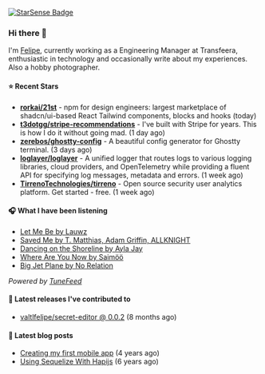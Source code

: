 <a href="https://starsense.app/developer-types" target="_blank"><img src="https://starsense.app/api/badge/?user=valtlfelipe" alt="StarSense Badge"></a>

### Hi there 👋

I'm [Felipe](https://felipevm.com), currently working as a Engineering Manager at Transfeera, enthusiastic in technology and occasionally write about my experiences. Also a hobby photographer.

#### ⭐ Recent Stars
- **[rorkai/21st](https://github.com/rorkai/21st)** - npm for design engineers: largest marketplace of shadcn/ui-based React Tailwind components, blocks and hooks (today)
- **[t3dotgg/stripe-recommendations](https://github.com/t3dotgg/stripe-recommendations)** - I&#39;ve built with Stripe for years. This is how I do it without going mad. (1 day ago)
- **[zerebos/ghostty-config](https://github.com/zerebos/ghostty-config)** - A beautiful config generator for Ghostty terminal. (3 days ago)
- **[loglayer/loglayer](https://github.com/loglayer/loglayer)** - A unified logger that routes logs to various logging libraries, cloud providers, and OpenTelemetry while providing a fluent API for specifying log messages, metadata and errors. (1 week ago)
- **[TirrenoTechnologies/tirreno](https://github.com/TirrenoTechnologies/tirreno)** - Open source security user analytics platform. Get started - free. (1 week ago)

#### 🎧 What I have been listening
- [Let Me Be by Lauwz](https://open.spotify.com/track/2PAOtBG4jfB9pg64vHSrYQ)
- [Saved Me by T. Matthias, Adam Griffin, ALLKNIGHT](https://open.spotify.com/track/4dommUGxfkJZCuWf9qx4z8)
- [Dancing on the Shoreline by Ayla Jay](https://open.spotify.com/track/4y8aKU52NUd0lPi8Gxq6ru)
- [Where Are You Now by Saimöö](https://open.spotify.com/track/1VeC0GED67c2XW4gtANkqf)
- [Big Jet Plane by No Relation](https://open.spotify.com/track/4nYH1XzdmEroDn9aOpO33f)

_Powered by [TuneFeed](https://tunefeed.app?ref=valtlfelipe-gh-profile)_ 

#### 🚀 Latest releases I've contributed to


- [valtlfelipe/secret-editor @ 0.0.2](https://github.com/valtlfelipe/secret-editor/releases/tag/0.0.2) (8 months ago)

#### 📄 Latest blog posts
- [Creating my first mobile app](https://felipevm.com/posts/creating-my-first-mobile-app/) (4 years ago)
- [Using Sequelize With Hapijs](https://felipevm.com/posts/using-sequelize-with-hapijs/) (6 years ago)

